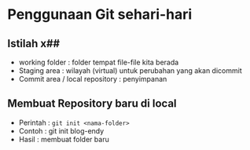 # Penggunaan Git sehari-hari #

## Istilah x##

* working folder : folder tempat file-file kita berada
* Staging area : wilayah (virtual) untuk perubahan yang akan dicommit
* Commit area / local repository : penyimpanan 

## Membuat Repository baru di local ##
* Perintah : `git init <nama-folder>`
* Contoh : git init blog-endy
* Hasil : membuat folder baru